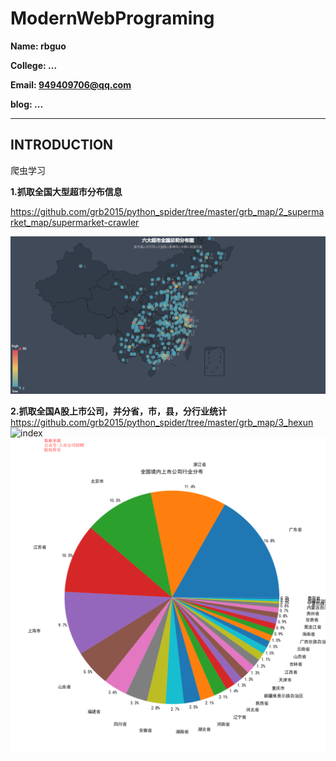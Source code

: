 # ModernWebPrograming

**Name: rbguo**

**College: ...**

**Email: 949409706@qq.com**

**blog:  ...**

---

## INTRODUCTION
爬虫学习


**1.抓取全国大型超市分布信息**

https://github.com/grb2015/python_spider/tree/master/grb_map/2_supermarket_map/supermarket-crawler

 ![index](https://github.com/grb2015/python_spider/blob/master/grb_map/2_supermarket_map/supermarket-crawler/static_analysis/%E5%85%AD%E5%A4%A7%E8%B6%85%E5%B8%82%E5%85%A8%E5%9B%BD%E6%80%BB%E5%92%8C%E5%88%86%E5%B8%83%E5%9B%BE_%E5%9C%B0%E7%BA%A7%E5%B8%82.png)

**2.抓取全国A股上市公司，并分省，市，县，分行业统计**
https://github.com/grb2015/python_spider/tree/master/grb_map/3_hexun
![index](https://github.com/grb2015/python_spider/blob/master/grb_map/3_hexun/%E5%85%A8%E5%9B%BD/%E5%85%A8%E5%9B%BD.png)
![index](https://github.com/grb2015/python_spider/blob/master/grb_map/3_hexun/%E5%85%A8%E5%9B%BD/%E5%85%A8%E5%9B%BD_pie.png)
